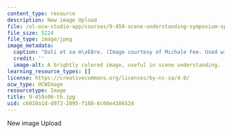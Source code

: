 ```yaml
---
content_type: resource
description: New image Upload
file: /ol-ocw-studio-app/courses/9-459-scene-understanding-symposium-spring-2006/c6010a1dd9722095f1886c60e438652d_9-459s06-th.jpg
file_size: 5224
file_type: image/jpeg
image_metadata:
  caption: "Dali et sa m\xE8re. (Image courtesy of Michale Fee. Used with permission.)"
  credit: ''
  image-alt: A brightly colored image, useful in scene understanding.
learning_resource_types: []
license: https://creativecommons.org/licenses/by-nc-sa/4.0/
ocw_type: OCWImage
resourcetype: Image
title: 9-459s06-th.jpg
uid: c6010a1d-d972-2095-f188-6c60e438652d
---
```

New image Upload